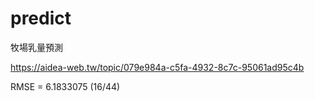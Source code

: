 # predict
牧場乳量預測

https://aidea-web.tw/topic/079e984a-c5fa-4932-8c7c-95061ad95c4b 

RMSE = 6.1833075 (16/44)
